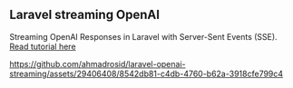 ## Laravel streaming OpenAI

Streaming OpenAI Responses in Laravel with Server-Sent Events (SSE). [Read tutorial here](https://ahmadrosid.com/blog/laravel-openai-streaming-response)

https://github.com/ahmadrosid/laravel-openai-streaming/assets/29406408/8542db81-c4db-4760-b62a-3918cfe799c4
